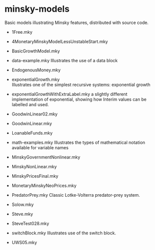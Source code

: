 # minsky-models
Basic models illustrating Minsky features, distributed with source
code.


* 1Free.mky                                  
* 4MonetaryMinskyModelLessUnstableStart.mky  
* BasicGrowthModel.mky                       
* data-example.mky 
  Illustrates the use of a data block

* EndogenousMoney.mky                        
* exponentialGrowth.mky        
  Illustrates one of the simplest recursive systems: exponential growth

* exponentialGrowthWithExtraLabel.mky 
a slightly different implementation of exponential, showing how
Interim values can be labelled and used.

* GoodwinLinear02.mky                        
* GoodwinLinear.mky                          
* LoanableFunds.mky                          
* math-examples.mky 
  Illustrates the types of mathematical notation available for variable names
                          
* MinskyGovernmentNonlinear.mky
* MinskyNonLinear.mky
* MinskyPricesFinal.mky
* MonetaryMinskyNeoPrices.mky
* PredatorPrey.mky 
  Classic Lotke-Volterra predator-prey system.

* Solow.mky
* Steve.mky
* SteveTest028.mky
* switchBlock.mky 
  Illustrates use of the switch block.

* UWS05.mky
